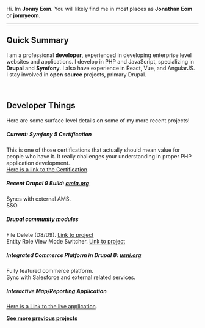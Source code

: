 Hi. Im **Jonny Eom**. You will likely find me in most places as **Jonathan Eom** or **jonnyeom**.
___

## Quick Summary
I am a professional **developer**, experienced in developing enterprise level websites and applications. I develop in
 PHP and JavaScript, specializing in  **Drupal** and **Symfony**. I also have experience in React, Vue, and
  AngularJS.  
 I stay involved in **open source** projects, primary Drupal.

<br>

## Developer Things
Here are some surface level details on some of my more recent projects!

<div class="block">

##### Current: Symfony 5 Certification
This is one of those certifications that actually should mean value for people who have it. It really challenges 
your understanding in proper PHP application development.<br>
[Here is a link to the Certification](https://certification.symfony.com/).

</div>
<div class="block">

##### Recent Drupal 9 Build: [amia.org](https://amia.org)
Syncs with external AMS.<br>
SSO.

</div>
<div class="block">

##### Drupal community modules 
File Delete (D8/D9). [Link to project](https://www.drupal.org/project/file_delete)<br>
Entity Role View Mode Switcher. [Link to project](https://www.drupal.org/project/entity_role_view_mode_switcher)

</div>
<div class="block">

##### Integrated Commerce Platform in Drupal 8: [usni.org](https://usni.org)
Fully featured commerce platform.<br>
Sync with Salesforce and external related services.

</div>
<div class="block">

##### Interactive Map/Reporting Application
[Here is a Link to the live application](https://www.nafsa.org/policy-and-advocacy/policy-resources/nafsa-international-student-economic-value-tool-v2).
</div>

**[See more previous projects](/projects)**